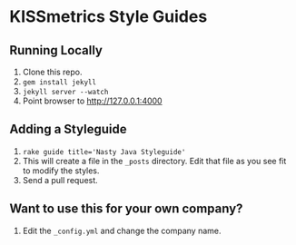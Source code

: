 KISSmetrics Style Guides
==========

## Running Locally

1. Clone this repo.
2. `gem install jekyll`
3. `jekyll server --watch`
4. Point browser to http://127.0.0.1:4000

## Adding a Styleguide

1. `rake guide title='Nasty Java Styleguide'`
2. This will create a file in the `_posts` directory. Edit that file as you see fit to modify the styles.
3. Send a pull request.

## Want to use this for your own company?

1. Edit the `_config.yml` and change the company name.

